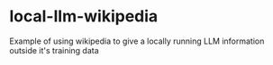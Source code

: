 # local-llm-wikipedia
Example of using wikipedia to give a locally running LLM information outside it's training data
